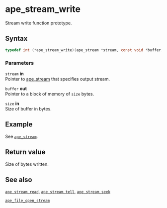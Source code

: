 # ape_stream_write

Stream write function prototype.

## Syntax

```c
typedef int (*ape_stream_write)(ape_stream *stream, const void *buffer, int size);
```

### Parameters

`stream` **in**  
Pointer to [ape_stream](ape_stream_s.md) that specifies output stream.

`buffer` **out**  
Pointer to a block of memory of `size` bytes.

`size` **in**  
Size of buffer in bytes.

## Example

See [`ape_stream`](ape_stream_s.md).

## Return value

Size of bytes written.

## See also

[`ape_stream_read`](ape_stream_read.md), [`ape_stream_tell`](ape_stream_tell.md), [`ape_stream_seek`](ape_stream_seek.md)

[`ape_file_open_stream`](ape_file_open_stream.md)
